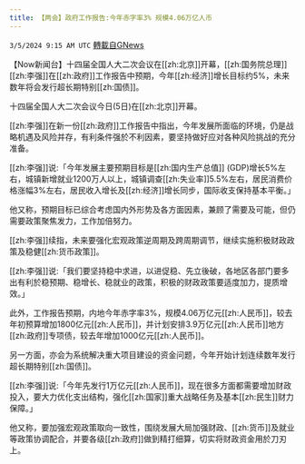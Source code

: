 ```yaml
---
title: 【两会】政府工作报告:今年赤字率3% 规模4.06万亿人币
---
```

`3/5/2024 9:15 AM UTC` [轉載自GNews](https://gnews.org/articles/2366603)

【Now新闻台】十四届全国人大二次会议在[[zh:北京]]开幕，[[zh:国务院总理]][[zh:李强]]在[[zh:政府]]工作报告中预期，今年[[zh:经济]]增长目标约5%，未来数年将会发行超长期特别[[zh:国债]]。

十四届全国人大二次会议今日(5日)在[[zh:北京]]开幕。

[[zh:李强]]在新一份[[zh:政府]]工作报告中指出，今年发展所面临的环境，仍是战略机遇及风险并存，有利条件强於不利因素，要坚持做好应对各种风险挑战的充分准备。

[[zh:李强]]说:「今年发展主要预期目标是[[zh:国内生产总值]] (GDP)增长5%左右，城镇新增就业1200万人以上，城镇调查[[zh:失业率]]5.5%左右，居民消费价格涨幅3%左右，居民收入增长及[[zh:经济]]增长同步，国际收支保持基本平衡。」

他又称，预期目标已综合考虑国内外形势及各方面因素，兼顾了需要及可能，但仍需要政策聚焦发力，工作加倍努力。

[[zh:李强]]续指，未来要强化宏观政策逆周期及跨周期调节，继续实施积极财政政策及稳健[[zh:货币政策]]。

[[zh:李强]]说:「我们要坚持稳中求进，以进促稳、先立後破，各地区各部门要多出有利於稳预期、稳增长、稳就业的政策，积极的财政政策要适度加力，提质增效。」

此外，工作报告预期，内地今年赤字率3%，规模4.06万亿元[[zh:人民币]]，较去年初预算增加1800亿元[[zh:人民币]]，并计划安排3.9万亿元[[zh:人民币]]地方[[zh:政府]]专项债，较去年增加1000亿元[[zh:人民币]]。

另一方面，亦会为系统解决重大项目建设的资金问题，今年开始计划连续数年发行超长期特别[[zh:国债]]。

[[zh:李强]]说:「今年先发行1万亿元[[zh:人民币]]，现在很多方面都需要增加财政投入，要大力优化支出结构，强化[[zh:国家]]重大战略任务及基本[[zh:民生]]财力保障。」

他又称，要加强宏观政策取向一致性，围绕发展大局加强财政、[[zh:货币]]及就业等政策协调配合，并要各级[[zh:政府]]做到精打细算，切实将财政资金用於刀刃上。
